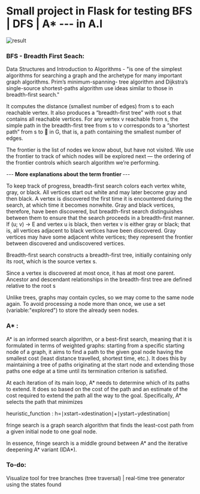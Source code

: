 # Small project in Flask for testing BFS | DFS | A* --- in A.I
![result](static/myimage.gif)
### BFS - Breadth First Seach:
Data Structures and Introduction to Algorithms - "is one of the simplest algorithms for searching a graph and
the archetype for many important graph algorithms. Prim’s minimum-spanning-
tree algorithm and Dijkstra’s single-source shortest-paths algorithm use ideas similar to those in breadth-first search."

It computes the distance (smallest number of edges) from s
to each reachable vertex. It also produces a “breadth-first tree” with root s that
contains all reachable vertices. For any vertex v reachable from s, the simple path
in the breadth-first tree from s to v corresponds to a “shortest path” from s to 
in G, that is, a path containing the smallest number of edges.

The frontier is the list of nodes we know about, but have not visited.
We use the frontier to track of which nodes will be explored next — the ordering of the frontier controls which search algorithm we’re performing. 

--- <b> More explanations about the term frontier </b>---

To keep track of progress, breadth-first search colors each vertex white, gray, or
black. All vertices start out white and may later become gray and then black. A
vertex is discovered the first time it is encountered during the search, at which time
it becomes nonwhite.
Gray and black vertices, therefore, have been discovered, but
breadth-first search distinguishes between them to ensure that the search proceeds
in a breadth-first manner. If (u; v) -> E and vertex u is black, then vertex v
is either gray or black; that is, all vertices adjacent to black vertices have been
discovered. Gray vertices may have some adjacent white vertices; they represent
the frontier between discovered and undiscovered vertices.

Breadth-first search constructs a breadth-first tree, initially containing only its
root, which is the source vertex s.


Since a vertex is discovered at most once, it
has at most one parent. Ancestor and descendant relationships in the breadth-first
tree are defined relative to the root s

Unlike trees, graphs may contain cycles, so we may come to the same node again. 
To avoid processing a node more than once, we use a set (variable:"explored") to store the already seen nodes.



### A* :
A* is an informed search algorithm, or a best-first search, meaning that it is formulated in terms of weighted graphs: starting from a specific starting node of a graph, it aims to find a path to the given goal node having the smallest cost (least distance travelled, shortest time, etc.). It does this by maintaining a tree of paths originating at the start node and extending those paths one edge at a time until its termination criterion is satisfied.

At each iteration of its main loop, A* needs to determine which of its paths to extend. It does so based on the cost of the path and an estimate of the cost required to extend the path all the way to the goal. Specifically, A* selects the path that minimizes 

heuristic_function : h=∣xstart​−xdestination​∣+∣ystart​−ydestination​∣

fringe search is a graph search algorithm that finds the least-cost path from a given initial node to one goal node.

In essence, fringe search is a middle ground between A* and the iterative deepening A* variant (IDA*). 


### To-do:
Visualize tool for tree branches (tree traversal) |  real-time tree generator using the states found
